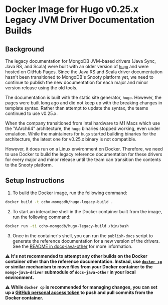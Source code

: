 # Docker Image for Hugo v0.25.x Legacy JVM Driver Documentation Builds

## Background

The legacy documentation for MongoDB JVM-based drivers (Java Sync, Java RS, and Scala)
were built with an older version of [``hugo``](https://github.com/gohugoio/hugo) and were
hosted on GitHub Pages. Since the Java RS and Scala driver documentation hasn't been
transitioned to MongoDB's Snooty platform yet, we need to continue to publish the new
documentation for each major and minor version release using the old tools.

The documentation is built with the static site generator, ``hugo``. However, the
pages were built long ago and did not keep up with the breaking changes in template syntax.
Rather than attempt to update the syntax, the teams continued to use v0.25.x.

When the company transitioned from Intel hardware to M1 Macs which use the "AArch64"
architecture, the ``hugo`` binaries stopped working, even under emulation. While 
the maintainers for ``hugo`` started building binaries for the architecture, the latest
one for v0.25.x binary is not compatible. 

However, it does run on a Linux environment on Docker. Therefore, we need to use
Docker to build the legacy reference documentation for these drivers for every
major and minor release until the team can transition the contents to the Snooty
platform.

## Setup Instructions

1. To build the Docker image, run the following command:

```sh
docker build -t ccho-mongodb/hugo-legacy-build .
```

2. To start an interactive shell in the Docker container built from the image, run the following command:

```sh
docker run -ti ccho-mongodb/hugo-legacy-build /bin/bash
```

3. Once in the container's shell, you can run the ``publish-docs`` script to generate the reference documentation for a new version of the drivers. See the [README in docs-java-other](https://github.com/mongodb/docs-java-other/blob/main/README.md) for more information.

:warning: **It's not recommended to attempt any other builds on the Docker container other than the reference documentation. Instead, use [``docker cp``](https://docs.docker.com/engine/reference/commandline/cp/) or similar mechanism to move files from your Docker container to the ``mongo-java-driver`` submodule of ``docs-java-other`` in your local environment.**

:warning: **While ``docker cp`` is recommended for managing changes, you can set up a [GitHub personal access token](https://docs.github.com/en/authentication/keeping-your-account-and-data-secure/creating-a-personal-access-token) to push and pull commits from the Docker container.**
